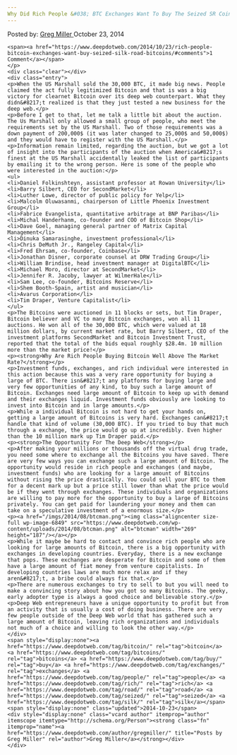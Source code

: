 ```yaml
---
Why Did Rich People &#038; BTC Exchanges Want To Buy The Seized SR Coins?
---
```

<article class="post-listing post-6847 post type-post status-publish format-standard has-post-thumbnail hentry category-deepdot-news tag-bitcoin tag-bitcoins tag-buy tag-exchanges tag-people tag-rich tag-road tag-seized tag-silk">
    <div class="post-inner">
        <span>Posted by: <a href="https://www.deepdotweb.com/author/gregmiller/" title="">Greg Miller </a></span>
    <span>October 23, 2014</span>
    
    <span><a href="https://www.deepdotweb.com/2014/10/23/rich-people-bitcoin-exchanges-want-buy-seized-silk-road-bitcoins/#comments">1 Comment</a></span>
    </p>
    <div class="clear"></div>
    <div class="entry">
    <p>When the US Marshall sold the 30,000 BTC, it made big news. People claimed the act fully legitimized Bitcoin and that is was a big victory for clearnet Bitcoin over its deep web counterpart. What they didn&#8217;t realized is that they just tested a new business for the deep web.</p>
    <p>Before I get to that, let me talk a little bit about the auction. The Us Marshall only allowed a small group of people, who meet the requirements set by the US Marshall. Two of those requirements was a down payment of 200,000$ (it was later changed to 25,000$ and 50,000$) and they would have to register with the US Marshall.</p>
    <p>Information remain limited, regarding the auction, but we got a lot of insight into the participants of the auction when America&#8217;s finest at the US Marshall accidentally leaked the list of participants by emailing it to the wrong person. Here is some of the people who were interested in the auction:</p>
    <ul>
    <li>Daniel Folkinshteyn, assistant professor at Rowan University</li>
    <li>Barry Silbert, CEO for SecondMarket</li>
    <li>Luther Lowe, director of public policy for Yelp</li>
    <li>Malcolm Oluwasanmi, chairperson of Little Phoenix Investment Group</li>
    <li>Fabrice Evangelista, quantitative arbitrage at BNP Paribas</li>
    <li>Michal Handerhanm, co-founder and COO of Bitcoin Shop</li>
    <li>Dave Goel, managing general partner of Matrix Capital Management</li>
    <li>Dinuka Samarasinghe, investment professional</li>
    <li>Chris DeMuth Jr., Rangeley Capital</li>
    <li>Fred Ehrsam, co-founder, Coinbase</li>
    <li>Jonathan Disner, corporate counsel at DRW Trading Group</li>
    <li>William Brindise, head investment manager at DigitalBTC</li>
    <li>Michael Moro, director at SecondMarket</li>
    <li>Jennifer R. Jacoby, lawyer at WilmerHale</li>
    <li>Sam Lee, co-founder, Bitcoins Reserve</li>
    <li>Shem Booth-Spain, artist and musician</li>
    <li>Avarus Corporation</li>
    <li>Tim Draper, Venture Capitalist</li>
    </ul>
    <p>The Bitcoins were auctioned in 11 blocks or sets, but Tim Draper, Bitcoin believer and VC to many Bitcoin exchanges, won all 11 auctions. He won all of the 30,000 BTC, which were valued at 18 million dollars, by current market rate, but Barry Silbert, CEO of the investment platforms SecondMarket and Bitcoin Investment Trust, reported that the total of the bids equal roughly $28.4m. 10 million more than the market price!</p>
    <p><strong>Why Are Rich People Buying Bitcoin Well Above The Market Rate?</strong></p>
    <p>Investment funds, exchanges, and rich individual were interested in this action because this was a very rare opportunity for buying a large of BTC. There isn&#8217;t any platforms for buying large and very few opportunities of any kind, to buy such a large amount of Bitcoin. Exchanges need large amount of Bitcoin to keep up with demand and their exchanges liquid. Investment funds obviously are looking to invest into Bitcoin and in large amounts.</p>
    <p>While a individual Bitcoin is not hard to get your hands on, getting a large amount of Bitcoins is very hard. Exchanges can&#8217;t handle that kind of volume (30,000 BTC). If you tried to buy that much through a exchange, the price would go up at incredibly. Even higher than the 10 million mark up Tim Draper paid.</p>
    <p><strong>The Opportunity For The Deep Web</strong></p>
    <p>After making your millions or thousands off the virtual drug trade, you need some where to exchange all the Bitcoins you have saved. There are very few ways you can exchange such a large amount of Bitcoin. The opportunity would reside in rich people and exchanges (and maybe, investment funds) who are looking for a large amount of Bitcoins without rising the price drastically. You could sell your BTC to them for a decent mark up but a price still lower than what the price would be if they went through exchanges. These individuals and organizations are willing to pay more for the opportunity to buy a large of Bitcoins privately. You can get paid for laundering your money and them can take on a speculative investment of a enormous size.</p>
    <p><a href="/imgs/2014/08/btcman.png"><img class="aligncenter size-full wp-image-6849" src="https://www.deepdotweb.com/wp-content/uploads/2014/08/btcman.png" alt="btcman" width="269" height="187"/></a></p>
    <p>While it maybe be hard to contact and convince rich people who are looking for large amounts of Bitcoin, there is a big opportunity with exchanges in developing countries. Everyday, there is a new exchange that pops. These exchanges are desperate for Bitcoin and some of them have a large amount of fiat money from venture capitalists. In developing countries laws are much more relax and if they aren&#8217;t, a bribe could always fix that.</p>
    <p>There are numerous exchanges to try to sell to but you will need to make a convincing story about how you got so many Bitcoins. The geeky, early adopter type is always a good choice and believable story.</p>
    <p>Deep Web entrepreneurs have a unique opportunity to profit but from an activity that is usually a cost of doing business. There are very few people outside of the Deep Web world that has gathered such a large amount of Bitcoin, leaving rich organizations and individuals not much of a choice and willing to look the other way.</p>
    </div>
    <span style="display:none"><a href="https://www.deepdotweb.com/tag/bitcoin/" rel="tag">bitcoin</a> <a href="https://www.deepdotweb.com/tag/bitcoins/" rel="tag">bitcoins</a> <a href="https://www.deepdotweb.com/tag/buy/" rel="tag">buy</a> <a href="https://www.deepdotweb.com/tag/exchanges/" rel="tag">exchanges</a> <a href="https://www.deepdotweb.com/tag/people/" rel="tag">people</a> <a href="https://www.deepdotweb.com/tag/rich/" rel="tag">rich</a> <a href="https://www.deepdotweb.com/tag/road/" rel="tag">road</a> <a href="https://www.deepdotweb.com/tag/seized/" rel="tag">seized</a> <a href="https://www.deepdotweb.com/tag/silk/" rel="tag">silk</a></span> <span style="display:none" class="updated">2014-10-23</span>
    <div style="display:none" class="vcard author" itemprop="author" itemscope itemtype="http://schema.org/Person"><strong class="fn" itemprop="name"><a href="https://www.deepdotweb.com/author/gregmiller/" title="Posts by Greg Miller" rel="author">Greg Miller</a></strong></div>
    </div>
</article>

